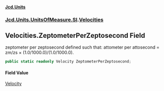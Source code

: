 #### [Jcd.Units](index.md 'index')
### [Jcd.Units.UnitsOfMeasure.SI](Jcd.Units.UnitsOfMeasure.SI.md 'Jcd.Units.UnitsOfMeasure.SI').[Velocities](Velocities.md 'Jcd.Units.UnitsOfMeasure.SI.Velocities')

## Velocities.ZeptometerPerZeptosecond Field

zeptometer per zeptosecond defined such that: attometer per attosecond = zm/zs × (1.0/1000.0)/(1.0/1000.0).

```csharp
public static readonly Velocity ZeptometerPerZeptosecond;
```

#### Field Value
[Velocity](Velocity.md 'Jcd.Units.UnitTypes.Velocity')